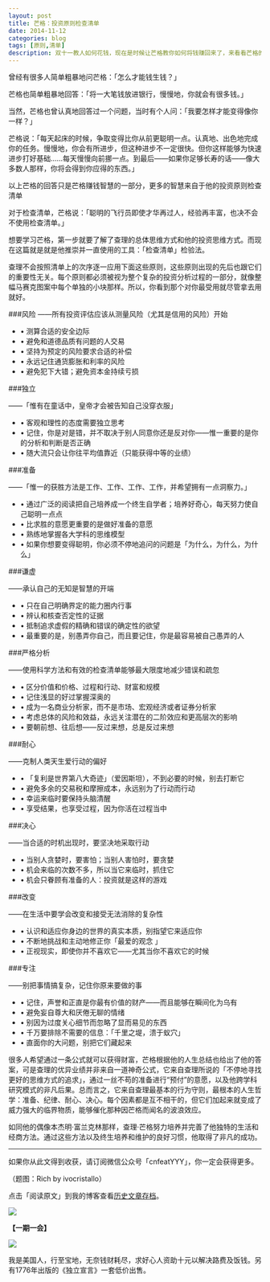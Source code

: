 ```yaml
---
layout: post
title: 芒格：投资原则检查清单
date: 2014-11-12
categories: blog
tags: [原则,清单]
description: 双十一教人如何花钱，现在是时候让芒格教你如何将钱赚回来了，来看看芒格的投资原则检查清单吧。
---
```



曾经有很多人简单粗暴地问芒格：「怎么才能钱生钱？」

芒格也简单粗暴地回答：「将一大笔钱放进银行，慢慢地，你就会有很多钱。」

当然，芒格也曾认真地回答过一个问题，当时有个人问：「我要怎样才能变得像你一样？」

芒格说：「每天起床的时候，争取变得比你从前更聪明一点。认真地、出色地完成你的任务。慢慢地，你会有所进步，但这种进步不一定很快。但你这样能够为快速进步打好基础……每天慢慢向前挪一点。到最后——如果你足够长寿的话——像大多数人那样，你将会得到你应得的东西。」

以上芒格的回答只是芒格赚钱智慧的一部分，更多的智慧来自于他的投资原则检查清单

对于检查清单，芒格说：「聪明的飞行员即使才华再过人，经验再丰富，也决不会不使用检查清单。」

想要学习芒格，第一步就要了解了查理的总体思维方式和他的投资思维方式。而现在这篇就是就是他推崇并一直使用的工具：「检查清单」检验法。

查理不会按照清单上的次序逐一应用下面这些原则，这些原则出现的先后也跟它们的重要性无关。每个原则都必须被视为整个复杂的投资分析过程的一部分，就像整幅马赛克图案中每个单独的小块那样。所以，你看到那个对你最受用就尽管拿去用就好。


###风险
——所有投资评估应该从测量风险（尤其是信用的风险）开始

- • 测算合适的安全边际
- • 避免和道德品质有问题的人交易
- • 坚持为预定的风险要求合适的补偿
- • 永远记住通货膨胀和利率的风险
- • 避免犯下大错；避免资本金持续亏损

 
###独立

——「惟有在童话中，皇帝才会被告知自己没穿衣服」

- • 客观和理性的态度需要独立思考
- • 记住，你是对是错，并不取决于别人同意你还是反对你——惟一重要的是你的分析和判断是否正确 
- • 随大流只会让你往平均值靠近（只能获得中等的业绩）

###准备

——「惟一的获胜方法是工作、工作、工作、工作，并希望拥有一点洞察力。」

- • 通过广泛的阅读把自己培养成一个终生自学者；培养好奇心，每天努力使自己聪明一点点
- • 比求胜的意愿更重要的是做好准备的意愿 
- • 熟练地掌握各大学科的思维模型 
- • 如果你想要变得聪明，你必须不停地追问的问题是「为什么，为什么，为什么」
 
###谦虚

——承认自己的无知是智慧的开端

- • 只在自己明确界定的能力圈内行事
- • 辨认和核查否定性的证据
- • 抵制追求虚假的精确和错误的确定性的欲望 
- • 最重要的是，别愚弄你自己，而且要记住，你是最容易被自己愚弄的人
 
###严格分析

——使用科学方法和有效的检查清单能够最大限度地减少错误和疏忽

- • 区分价值和价格、过程和行动、财富和规模 
- • 记住浅显的好过掌握深奥的 
- • 成为一名商业分析家，而不是市场、宏观经济或者证券分析家
- • 考虑总体的风险和效益，永远关注潜在的二阶效应和更高层次的影响 
- • 要朝前想、往后想——反过来想，总是反过来想
 
###耐心

——克制人类天生爱行动的偏好

- • 「复利是世界第八大奇迹」（爱因斯坦），不到必要的时候，别去打断它
- • 避免多余的交易税和摩擦成本，永远别为了行动而行动
- • 幸运来临时要保持头脑清醒 
- • 享受结果，也享受过程，因为你活在过程当中
 
###决心

——当合适的时机出现时，要坚决地采取行动

- • 当别人贪婪时，要害怕；当别人害怕时，要贪婪
- • 机会来临的次数不多，所以当它来临时，抓住它
- • 机会只眷顾有准备的人：投资就是这样的游戏
 
###改变

——在生活中要学会改变和接受无法消除的复杂性

- • 认识和适应你身边的世界的真实本质，别指望它来适应你
- • 不断地挑战和主动地修正你「最爱的观念 」
- • 正视现实，即使你并不喜欢它——尤其当你不喜欢它的时候
 
###专注

——别把事情搞复杂，记住你原来要做的事

- • 记住，声誉和正直是你最有价值的财产——而且能够在瞬间化为乌有
- • 避免妄自尊大和厌倦无聊的情绪
- • 别因为过度关心细节而忽略了显而易见的东西
- • 千万要排除不需要的信息：「千里之堤，溃于蚁穴」
- • 直面你的大问题，别把它们藏起来
 
很多人希望通过一条公式就可以获得财富，芒格根据他的人生总结也给出了他的答案，可是查理的优异业绩并非来自一道神奇公式，它来自查理所说的「不停地寻找更好的思维方式的追求」，通过一丝不苟的准备进行“预付”的意愿，以及他跨学科研究模式的非凡后果。总而言之，它来自查理最基本的行为守则，最根本的人生哲学：准备、纪律、耐心、决心。每个因素都是互不相干的，但它们加起来就变成了威力强大的临界物质，能够催化那种因芒格而闻名的波浪效应。

如同他的偶像本杰明·富兰克林那样，查理·芒格努力培养并完善了他独特的生活和经商方法。通过这些方法以及终生培养和维护的良好习惯，他取得了非凡的成功。


----

如果你从此文得到收获，请订阅微信公众号「cnfeatYYY」，你一定会获得更多。

（题图：Rich by ivocristallo）

点击「阅读原文」到我的博客查看[历史文章存档](http://xiaoyan.work)。

![](http://cnfeat.qiniudn.com/signitrue-2014-09-28.jpg)

**【一期一会】**

![](http://cnfeat.qiniudn.com/543e34bff2d6cc4.jpg)

我是美国人，行至宝地，无奈钱财耗尽，求好心人资助十元以解决路费及饭钱。另有1776年出版的《独立宣言》一套低价出售。
